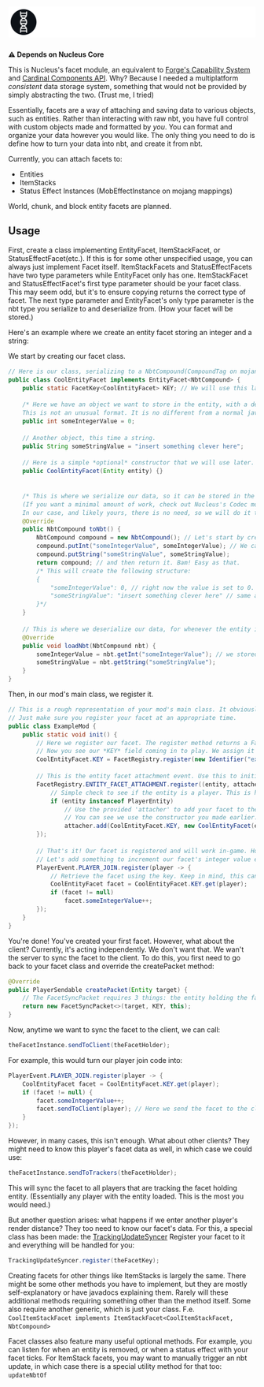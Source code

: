 <h1>
    <picture>
        <source media="(prefers-color-scheme: dark)" srcset="banner-white.svg">
        <img src="banner.svg" alt="Nucleus Facet">
    </picture>
</h1>

**⚠️ Depends on Nucleus Core**

This is Nucleus's facet module, an equivalent to [Forge's Capability System](https://forge.gemwire.uk/wiki/Capabilities) and [Cardinal Components API](https://github.com/Ladysnake/Cardinal-Components-API).
Why? Because I needed a multiplatform *consistent* data storage system, something that would not be provided by simply abstracting the two. (Trust me, I tried)

Essentially, facets are a way of attaching and saving data to various objects, such as entities. Rather than interacting with raw nbt, you have full control with
custom objects made and formatted by *you*. You can format and organize your data however you would like. The only thing you need to do is define how to turn your
data into nbt, and create it from nbt. 

Currently, you can attach facets to:
* Entities
* ItemStacks
* Status Effect Instances (MobEffectInstance on mojang mappings)

World, chunk, and block entity facets are planned.

## Usage
First, create a class implementing EntityFacet, ItemStackFacet, or StatusEffectFacet(etc.). If this is for some other unspecified usage, you can always just
implement Facet itself. ItemStackFacets and StatusEffectFacets have two type parameters while EntityFacet only has one. ItemStackFacet and StatusEffectFacet's
first type parameter should be your facet class. This may seem odd, but it's to ensure copying returns the correct type of facet. The next type parameter and
EntityFacet's only type parameter is the nbt type you serialize to and deserialize from. (How your facet will be stored.) 

Here's an example where we create an entity facet storing an integer and a string:

We start by creating our facet class.
```java
// Here is our class, serializing to a NbtCompound(CompoundTag on mojang mappings). NbtCompounds are like maps, or JSON objects.
public class CoolEntityFacet implements EntityFacet<NbtCompound> {
    public static FacetKey<CoolEntityFacet> KEY; // We will use this later to retrieve our facet from entities. Define it here for now.

    /* Here we have an object we want to store in the entity, with a default value of 0. 
    This is not an unusual format. It is no different from a normal java class, and that's exactly how you should view facets. */
    public int someIntegerValue = 0;

    // Another object, this time a string.
    public String someStringValue = "insert something clever here";

    // Here is a simple *optional* constructor that we will use later. I recommend you have this, it can be useful.
    public CoolEntityFacet(Entity entity) {}


    /* This is where we serialize our data, so it can be stored in the entity.
    (If you want a minimal amount of work, check out Nucleus's Codec module, specifically the AutoCodec. 
    In our case, and likely yours, there is no need, so we will do it traditionally for now.)*/
    @Override
    public NbtCompound toNbt() {
        NbtCompound compound = new NbtCompound(); // Let's start by creating our nbt compound.
        compound.putInt("someIntegerValue", someIntegerValue); // We can add some data to it...
        compound.putString("someStringValue", someStringValue);
        return compound; // and then return it. Bam! Easy as that.
        /* This will create the following structure:
        {
            "someIntegerValue": 0, // right now the value is set to 0. Realistically, this will be constantly changing.
            "someStringValue": "insert something clever here" // same as above ^
        }*/
    }

    // This is where we deserialize our data, for whenever the entity is loaded.
    @Override
    public void loadNbt(NbtCompound nbt) {
        someIntegerValue = nbt.getInt("someIntegerValue"); // we stored it as "someIntegerValue" earlier, here we retrieve it
        someStringValue = nbt.getString("someStringValue");
    }
}
```
Then, in our mod's main class, we register it.
```java
// This is a rough representation of your mod's main class. It obviously might not match, which is fine. 
// Just make sure you register your facet at an appropriate time.
public class ExampleMod {
    public static void init() {
        // Here we register our facet. The register method returns a FacetKey which we can use to interact with our facet.
        // Now you see our *KEY* field coming in to play. We assign it here. (For mojmap users: Identifier is the same as ResourceLocation.)
        CoolEntityFacet.KEY = FacetRegistry.register(new Identifier("example","cool_entity_facet"), CoolEntityFacet.class);

        // This is the entity facet attachment event. Use this to initially add your facets to entities.
        FacetRegistry.ENTITY_FACET_ATTACHMENT.register((entity, attacher) -> {
            // Simple check to see if the entity is a player. This is how we control what entities do and don't have our facet.
            if (entity instanceof PlayerEntity)
                // Use the provided 'attacher' to add your facet to the entity.
                // You can see we use the constructor you made earlier. If you didn't add it, that's fine. Just don't pass in the entity.
                attacher.add(CoolEntityFacet.KEY, new CoolEntityFacet(entity));
        });
        
        // That's it! Our facet is registered and will work in-game. However, we have no way to adjust it! Let's change that.
        // Let's add something to increment our facet's integer value everytime the player joins.
        PlayerEvent.PLAYER_JOIN.register(player -> {
            // Retrieve the facet using the key. Keep in mind, this can be null, since some entities might not have this facet.
            CoolEntityFacet facet = CoolEntityFacet.KEY.get(player);
            if (facet != null)
                facet.someIntegerValue++;
        });
    }
}
```
You're done! You've created your first facet. However, what about the client? Currently, it's acting independently. We don't want that. We wan't the server
to sync the facet to the client. To do this, you first need to go back to your facet class and override the createPacket method:
```java
@Override
public PlayerSendable createPacket(Entity target) {
    // The FacetSyncPacket requires 3 things: the entity holding the facet, the facet key, and the facet instance.
    return new FacetSyncPacket<>(target, KEY, this);
}
```
Now, anytime we want to sync the facet to the client, we can call:
```java
theFacetInstance.sendToClient(theFacetHolder);
```
For example, this would turn our player join code into:
```java
PlayerEvent.PLAYER_JOIN.register(player -> {
    CoolEntityFacet facet = CoolEntityFacet.KEY.get(player);
    if (facet != null) {
        facet.someIntegerValue++;
        facet.sendToClient(player); // Here we send the facet to the client
    }
});
```
However, in many cases, this isn't enough. What about other clients? They might need to know this player's facet data as well, in which case we could use:
```java
theFacetInstance.sendToTrackers(theFacetHolder);
```
This will sync the facet to all players that are tracking the facet holding entity. (Essentially any player with the entity loaded. This is the most you would need.)

But another question arises: what happens if we enter another player's render distance? They too need to know our facet's data. For this, a special class
has been made: the [TrackingUpdateSyncer](https://github.com/RedPxnda/Nucleus/blob/refactor/facet/facet-common/src/main/java/com/redpxnda/nucleus/facet/TrackingUpdateSyncer.java)
Register your facet to it and everything will be handled for you:
```java
TrackingUpdateSyncer.register(theFacetKey);
```
Creating facets for other things like ItemStacks is largely the same. There might be some other methods you have to implement, but they are mostly
self-explanatory or have javadocs explaining them. Rarely will these additional methods requiring something other than the method itself. Some also require
another generic, which is just your class. F.e. `CoolItemStackFacet implements ItemStackFacet<CoolItemStackFacet, NbtCompound>`

Facet classes also feature many useful optional methods. For example, you can listen for when an entity is removed, or when a status effect with your facet ticks.
For ItemStack facets, you may want to manually trigger an nbt update, in which case there is a special utility method for that too: `updateNbtOf`